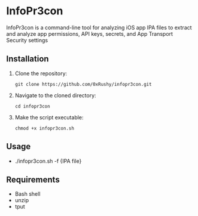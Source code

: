 # InfoPr3con

InfoPr3con is a command-line tool for analyzing iOS app IPA files to extract and analyze app permissions, API keys, secrets, and App Transport Security settings

## Installation

1. Clone the repository:
   
   ```git clone https://github.com/0xRushy/infopr3con.git```
   
2. Navigate to the cloned directory:
   
   ```cd infopr3con```
   
4. Make the script executable:

   ```chmod +x infopr3con.sh```
 
 
 ## Usage
 
- ./infopr3con.sh -f {IPA file}

## Requirements
- Bash shell
- unzip
- tput
